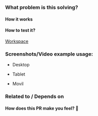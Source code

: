 ### What problem is this solving?

#### How it works

#### How to test it?

[Workspace]()

### Screenshots/Video example usage:

- Desktop

- Tablet

- Movil

### Related to / Depends on

#### How does this PR make you feel? :link:

![]()
